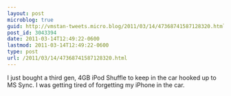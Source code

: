 ```yaml
---
layout: post
microblog: true
guid: http://vmstan-tweets.micro.blog/2011/03/14/47368741587128320.html
post_id: 3043394
date: 2011-03-14T12:49:22-0600
lastmod: 2011-03-14T12:49:22-0600
type: post
url: /2011/03/14/47368741587128320.html
---
```

I just bought a third gen, 4GB iPod Shuffle to keep in the car hooked up to MS Sync. I was getting tired of forgetting my iPhone in the car.
